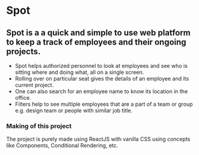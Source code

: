 # Spot

## Spot is a a quick and simple to use web platform to keep a track of employees and their ongoing projects.

- Spot helps authorized personnel to look at employees and see who is sitting where and doing what, all on a single screen.
- Rolling over on particular seat gives the details of an employee and its current project.
- One can also search for an employee name to know its location in the office.
- Filters help to see multiple employees that are a part of a team or group e.g. design team or people with similar job title.

### Making of this project

The project is purely made using ReactJS with vanilla CSS using concepts like Components, Conditional Rendering, etc.
